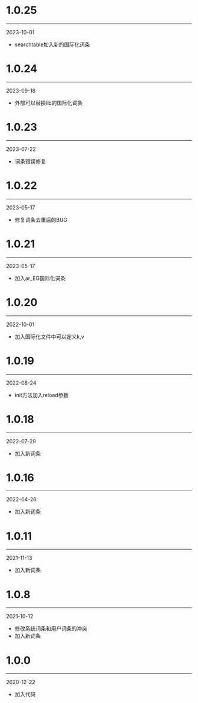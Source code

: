 # 1.0.25

***

2023-10-01

* searchtable加入新的国际化词条

# 1.0.24

***

2023-09-18

* 外部可以替换lib的国际化词条

# 1.0.23

***

2023-07-22

* 词条错误修复

# 1.0.22

***

2023-05-17

* 修复词条去重后的BUG

# 1.0.21

***

2023-05-17

* 加入ar_EG国际化词条

# 1.0.20

***

2022-10-01

* 加入国际化文件中可以定义k,v

# 1.0.19

***

2022-08-24

* init方法加入reload参数

# 1.0.18

***

2022-07-29

* 加入新词条

# 1.0.16

***

2022-04-26

* 加入新词条

# 1.0.11

***

2021-11-13

* 加入新词条

# 1.0.8

***

2021-10-12

* 修改系统词条和用户词条的冲突
* 加入新词条

# 1.0.0

***

2020-12-22

* 加入代码
